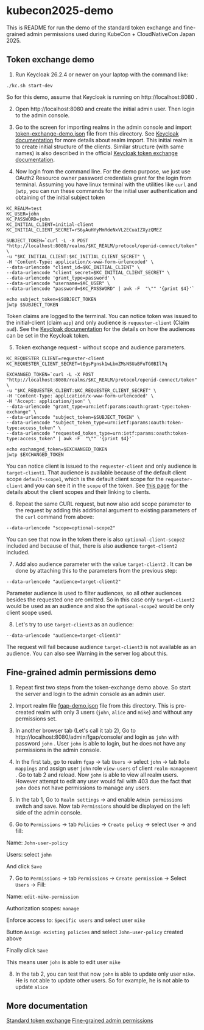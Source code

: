 # kubecon2025-demo

This is README for run the demo of the standard token exchange and fine-grained admin permissions used during KubeCon + CloudNativeCon Japan 2025.

## Token exchange demo

1) Run Keycloak 26.2.4 or newer on your laptop with the command like:

```
./kc.sh start-dev
```

So for this demo, assume that Keycloak is running on http://localhost:8080 .

2) Open http://localhost:8080 and create the initial admin user. Then login to the admin console.

3) Go to the screen for importing realms in the admin console and import [token-exchange-demo.json](token-exchange-demo.json) file from this directory. See [Keycloak documentation](https://www.keycloak.org/server/importExport#_importing_and_exporting_by_using_the_admin_console) for more details about realm import. This initial realm is to create initial structure of the clients. Similar structure (with same names) is also described in the official [Keycloak token exchange documentation](https://www.keycloak.org/securing-apps/token-exchange#_standard-token-exchange-flow).

4) Now login from the command line. For the demo purpose, we just use OAuth2 Resource owner password credentials grant for the login from terminal. Assuming you have linux terminal with the utilities like `curl` and `jwtp`, you can run these commands for the initial user authentication and obtaining of the initial subject token

```
KC_REALM=test
KC_USER=john
KC_PASSWORD=john
KC_INITIAL_CLIENT=initial-client
KC_INITIAL_CLIENT_SECRET=rS6yAuHYyMmRdeNxVL2ECuaIZXyzQMEZ

SUBJECT_TOKEN=`curl -L -X POST "http://localhost:8080/realms/$KC_REALM/protocol/openid-connect/token" \
-u "$KC_INITIAL_CLIENT:$KC_INITIAL_CLIENT_SECRET" \
-H 'Content-Type: application/x-www-form-urlencoded' \
--data-urlencode "client_id=$KC_INITIAL_CLIENT" \
--data-urlencode "client_secret=$KC_INITIAL_CLIENT_SECRET" \
--data-urlencode 'grant_type=password' \
--data-urlencode "username=$KC_USER" \
--data-urlencode "password=$KC_PASSWORD" | awk -F  "\"" '{print $4}'`

echo subject_token=$SUBJECT_TOKEN
jwtp $SUBJECT_TOKEN
```

Token claims are logged to the terminal. You can notice token was issued to the initial-client (claim `azp`) and only audience is `requester-client` (Claim `aud`). See the [Keycloak documentation](https://www.keycloak.org/docs/latest/server_admin/index.html#audience-support) for the details on how the audiences can be set in the Keycloak token.

5) Token exchange request - without scope and audience parameters. 

```
KC_REQUESTER_CLIENT=requester-client
KC_REQUESTER_CLIENT_SECRET=tEgsPgnsk1wLbmZMsNSUaBFuTG0BIl7q

EXCHANGED_TOKEN=`curl -L -X POST "http://localhost:8080/realms/$KC_REALM/protocol/openid-connect/token" \
-u "$KC_REQUESTER_CLIENT:$KC_REQUESTER_CLIENT_SECRET" \
-H 'Content-Type: application/x-www-form-urlencoded' \
-H 'Accept: application/json' \
--data-urlencode "grant_type=urn:ietf:params:oauth:grant-type:token-exchange" \
--data-urlencode "subject_token=$SUBJECT_TOKEN" \
--data-urlencode "subject_token_type=urn:ietf:params:oauth:token-type:access_token" \
--data-urlencode "requested_token_type=urn:ietf:params:oauth:token-type:access_token" | awk -F  "\"" '{print $4}'`

echo exchanged_token=$EXCHANGED_TOKEN
jwtp $EXCHANGED_TOKEN
```

You can notice client is issued to the `requester-client` and only audience is `target-client1`. That audience is available because of the default client scope `default-scope1`, which is the default client scope for the `requester-client` and you can see it in the `scope` of the token. See [this page](https://www.keycloak.org/docs/latest/server_admin/index.html#_client_scopes_linking) for the details about the client scopes and their linking to clients.



6) Repeat the same CURL request, but now also add scope parameter to the request by adding this additional argument to existing parameters of the `curl` command from above:
```
--data-urlencode "scope=optional-scope2"
```

You can see that now in the token there is also `optional-client-scope2` included and because of that, there is also audience `target-client2` included.


7) Add also audience parameter with the value `target-client2` . It can be done by attaching this to the parameters from the previous step:
```
--data-urlencode "audience=target-client2"
```

Parameter audience is used to filter audiences, so all other audiences besides the requested one are omitted. So in this case only `target-client2` would be used as an audience and also the `optional-scope2` would be only client scope used.

8) Let's try to use `target-client3` as an audience:
```
--data-urlencode "audience=target-client3"
```

The request will fail because audience `target-client3` is not available as an audience. You can also see Warning in the server log about this.

## Fine-grained admin permissions demo

1) Repeat first two steps from the token-exchange demo above. So start the server and login to the admin console as an admin user.

2) Import realm file [fgap-demo.json](fgap-demo.json) file from this directory. This is pre-created realm with only 3 users (`john`, `alice` and `mike`) and without any permissions set.

3) In another browser tab (Let's call it tab 2), Go to http://localhost:8080/admin/fgap/console/ and login as `john` with password `john` . User `john` is able to login, but he does not have any permissions in the admin console.

4) In the first tab, go to realm `fgap` -> tab `Users` -> select `john` -> tab `Role mappings` and assign user `john` role `view-users` of client `realm-management` . Go to tab 2 and reload. Now `john` is able to view all realm users. However attempt to edit any user would fail with 403 due the fact that `john` does not have permissions to manage any users.

5) In the tab 1, Go to `Realm settings` -> and enable `Admin permissions` switch and save. Now tab `Permissions` should be displayed on the left side of the admin console.

6) Go to `Permissions` -> tab `Policies` -> `Create policy` -> select `User` -> and fill:

Name: `John-user-policy`

Users: select `john`


And click `Save`

7) Go to `Permissions` -> tab `Permissions` -> `Create permission` -> Select `Users` -> Fill:

Name: `edit-mike-permission`

Authorization scopes: `manage`

Enforce access to: `Specific users` and select user `mike`

Button `Assign existing policies` and select `John-user-policy` created above

Finally click `Save`

This means user `john` is able to edit user `mike`

8) In the tab 2, you can test that now `john` is able to update only user `mike`. He is not able to update other users. So for example, he is not able to update `alice`

## More documentation

[Standard token exchange](https://www.keycloak.org/securing-apps/token-exchange#_standard-token-exchange)
[Fine-grained admin permissions](https://www.keycloak.org/docs/latest/server_admin/index.html#_fine_grained_permissions)
 
